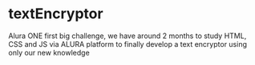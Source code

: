 # textEncryptor
Alura ONE first big challenge, we have around 2 months to study HTML, CSS and JS via ALURA platform to finally develop a text encryptor using only our new knowledge
